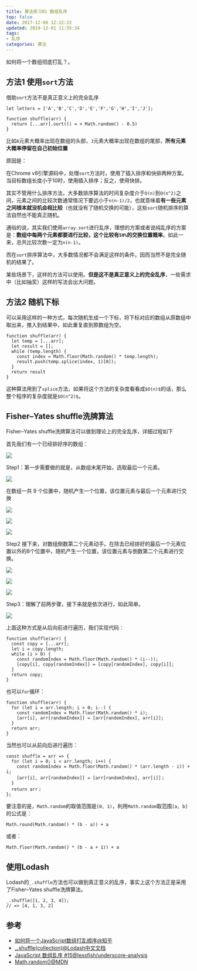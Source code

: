 ```yaml
---
title: 算法练习01 数组乱序
top: false
date: 2017-12-08 12:22:22
updated: 2019-12-01 11:55:34
tags:
- 乱序
categories: 算法
---
```


如何将一个数组彻底打乱？。

<!-- more -->

## 方法1 使用`sort`方法

借助`sort`方法不是真正意义上的完全乱序

```JS
let letters = ['A','B','C','D','E','F','G','H','I','J'];

function shuffle(arr) {
  return [...arr].sort(() = > Math.random() - 0.5)
}
```

比如`A`元素大概率出现在数组的头部，`J`元素大概率出现在数组的尾部，**所有元素大概率停留在自己初始位置**

原因是：

在Chrome v8引擎源码中，处理`sort`方法时，使用了插入排序和快排两种方案。当目标数组长度小于10时，使用插入排序；反之，使用快排。

其实不管用什么排序方法，大多数排序算法的时间复杂度介于`O(n)`到`O(n^2)`之间，元素之间的比较次数通常情况下要远小于`n(n-1)/2`，也就意味着**有一些元素之间根本就没机会相比较**（也就没有了随机交换的可能），这些`sort`随机排序的算法自然也不能真正随机。

通俗的说，其实我们使用`array.sort`进行乱序，理想的方案或者说纯乱序的方案是：**数组中每两个元素都要进行比较，这个比较有`50%`的交换位置概率**。如此一来，总共比较次数一定为`n(n-1)`。

而在`sort`排序算法中，大多数情况都不会满足这样的条件。因而当然不是完全随机的结果了。

某些场景下，这样的方法可以使用。**但是这不是真正意义上的完全乱序**，一些需求中（比如抽奖）这样的写法会出大问题。

## 方法2 随机下标

可以采用这样的一种方式，每次随机生成一个下标，将下标对应的数组从原数组中取出来，推入到结果中，如此重复直到原数组为空。

```JS
function shuffle(arr) {
  let temp = [...arr];
  let result = [];
  while (temp.length) {
    const index = Math.floor(Math.random() * temp.length);
    result.push(temp.splice(index, 1)[0]);
  }
  return result
}
```

这种算法用到了`splice`方法，如果将这个方法的复杂度看看成`$O(n)$`的话，那么整个程序的复杂度就是`$O(n^2)$`。


## Fisher–Yates shuffle洗牌算法

Fisher–Yates shuffle洗牌算法可以做到理论上的完全乱序，详细过程如下

首先我们有一个已经排好序的数组：

![](http://image.oldzhou.cn/v2-c8c701f597c5b303af10478144b9c835_hd.jpg)

Step1：第一步需要做的就是，从数组末尾开始，选取最后一个元素。

![](http://image.oldzhou.cn/v2-975ee488313c20a4baff7eb9b4205f70_hd.jpg)

在数组一共 9 个位置中，随机产生一个位置，该位置元素与最后一个元素进行交换

![](http://image.oldzhou.cn/v2-a354579de5bda322fb6b28fc59f91162_hd.jpg)

![](http://image.oldzhou.cn/v2-370bda27a1da89d1248431e5d9c21d19_hd.jpg)

![](http://image.oldzhou.cn/v2-52aed4647731b53b49467a745c5c2b7d_hd.jpg)

Step2 接下来，对数组倒数第二个元素动手。在除去已经排好的最后一个元素位置以外的8个位置中，随机产生一个位置，该位置元素与倒数第二个元素进行交换。

![](http://image.oldzhou.cn/v2-9a12161b403e62b935c53e915ff4b8f3_hd.jpg)

![](http://image.oldzhou.cn/v2-9a5755961db3121663950103b7ff9768_hd.jpg)

![](http://image.oldzhou.cn/v2-330ba583dcade811d0716356f1eb0768_hd.jpg)

Step3：理解了前两步骤，接下来就是依次进行，如此简单。

![](http://image.oldzhou.cn/v2-e0dd916f238e8dd87bac18e5ef974984_hd.jpg)

上面这种方式是从后向前进行遍历，我们实现代码：

```JS
function shuffle(arr) {
  const copy = [...arr];
  let i = copy.length;
  while (i > 0) {
    const randomIndex = Math.floor(Math.random() * (i--));
    [copy[i], copy[randomIndex]] = [copy[randomIndex], copy[i]];
  }
  return copy;
}
```

也可以`for`循环：

```JS
function shuffle(arr) {
  for (let i = arr.length; i > 0; i--) {
    const randomIndex = Math.floor(Math.random() * i);
    [arr[i], arr[randomIndex]] = [arr[randomIndex], arr[i]];
  }
  return arr;
}
```

当然也可以从前向后进行遍历：

```JS
const shuffle = arr => {
  for (let i = 0; i < arr.length; i++) {
    const randomIndex = Math.floor(Math.random() * (arr.length - i)) + i;
    [arr[i], arr[randomIndex]] = [arr[randomIndex], arr[i]]；
  }
  return arr；
};
```

要注意的是，`Math.random`的取值范围是`[0, 1)`，利用`Math.random`取范围`[a, b]`的公式是：

```JS
Math.round(Math.random() * (b - a)) + a
```

或者：

```JS
Math.floor(Math.random() * (b - a + 1)) + a
```

## 使用Lodash

Lodash的`_.shuffle`方法也可以做到真正意义的乱序，事实上这个方法正是采用了Fisher–Yates shuffle洗牌算法。


```JS
_.shuffle([1, 2, 3, 4]);
// => [4, 1, 3, 2]
```

## 参考

- [如何将一个JavaScript数组打乱顺序@知乎](https://www.zhihu.com/question/68330851/answer/266506621)
- [_.shuffle(collection)@Lodash中文文档](http://www.css88.com/doc/lodash/#_shufflecollection)
- [JavaScript 数组乱序 #15@lessfish/underscore-analysis](https://github.com/lessfish/underscore-analysis/issues/15)
- [Math.random()@MDN](https://developer.mozilla.org/zh-CN/docs/Web/JavaScript/Reference/Global_Objects/Math/random/)
